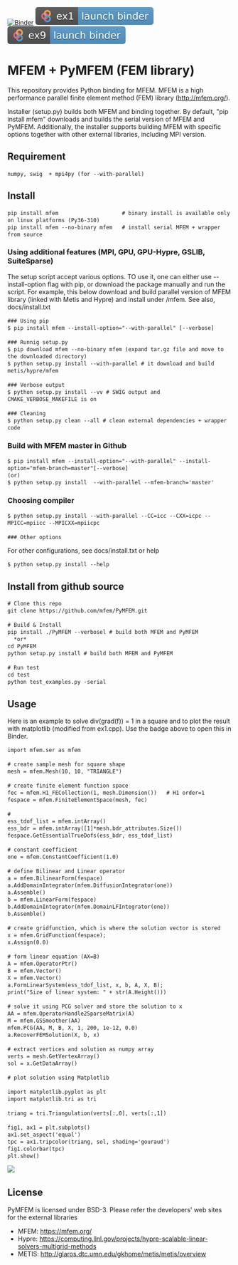 [![Binder](https://mybinder.org/badge_logo.svg)](https://mybinder.org/v2/gh/mfem/PyMFEM/HEAD?labpath=examples%2Fjupyter)
[![badge](examples/jupyter/ex1.svg)](https://mybinder.org/v2/gh/mfem/PyMFEM/HEAD?labpath=examples%2Fjupyter%2Fex1.ipynb)
[![badge](examples/jupyter/ex9.svg)](https://mybinder.org/v2/gh/mfem/PyMFEM/HEAD?labpath=examples%2Fjupyter%2Fex9.ipynb)

#  MFEM + PyMFEM (FEM library)

This repository provides Python binding for MFEM. MFEM is a high performance parallel finite element method (FEM) library (http://mfem.org/). 

Installer (setup.py) builds both MFEM and binding together. 
By default, "pip install mfem" downloads and builds the serial version of MFEM and PyMFEM.
Additionally, the installer supports building MFEM with specific options together with other external libraries, including MPI version.

## Requirement
```
numpy, swig  + mpi4py (for --with-parallel)

```
## Install
```
pip install mfem                    # binary install is available only on linux platforms (Py36-310) 
pip install mfem --no-binary mfem   # install serial MFEM + wrapper from source

```

### Using additional features (MPI, GPU, GPU-Hypre, GSLIB, SuiteSparse)
The setup script accept various options. TO use it, one can either use --install-option flag
with pip, or download the package manually and run the script. For example, this below download
and build parallel version of MFEM library (linked with Metis and Hypre)
and install under <prefix>/mfem. See also, docs/install.txt
```
### Using pip
$ pip install mfem --install-option="--with-parallel" [--verbose]

### Runnig setup.py
$ pip download mfem --no-binary mfem (expand tar.gz file and move to the downloaded directory)
$ python setup.py install --with-parallel # it download and build metis/hypre/mfem

### Verbose output
$ python setup.py install --vv # SWIG output and CMAKE_VERBOSE_MAKEFILE is on

### Cleaning
$ python setup.py clean --all # clean external dependencies + wrapper code

```
### Build with MFEM master in Github
```
$ pip install mfem --install-option="--with-parallel" --install-option="mfem-branch=master"[--verbose]
(or)
$ python setup.py install  --with-parallel --mfem-branch='master'

```
### Choosing compiler
```
$ python setup.py install --with-parallel --CC=icc --CXX=icpc --MPICC=mpiicc --MPICXX=mpiicpc

### Other options
```
For other configurations, see docs/install.txt or help
```
$ python setup.py install --help
```
## Install from github source
```
# Clone this repo
git clone https://github.com/mfem/PyMFEM.git

# Build & Install
pip install ./PyMFEM --verbosel # build both MFEM and PyMFEM
  *or*
cd PyMFEM
python setup.py install # build both MFEM and PyMFEM

# Run test
cd test
python test_examples.py -serial
```  
## Usage
Here is an example to solve div(grad(f)) = 1 in a square and to plot the result
with matplotlib (modified from ex1.cpp). Use the badge above to open this in Binder.
```
import mfem.ser as mfem

# create sample mesh for square shape
mesh = mfem.Mesh(10, 10, "TRIANGLE")

# create finite element function space
fec = mfem.H1_FECollection(1, mesh.Dimension())   # H1 order=1
fespace = mfem.FiniteElementSpace(mesh, fec)      

# 
ess_tdof_list = mfem.intArray()
ess_bdr = mfem.intArray([1]*mesh.bdr_attributes.Size())
fespace.GetEssentialTrueDofs(ess_bdr, ess_tdof_list)

# constant coefficient 
one = mfem.ConstantCoefficient(1.0)

# define Bilinear and Linear operator
a = mfem.BilinearForm(fespace)
a.AddDomainIntegrator(mfem.DiffusionIntegrator(one))
a.Assemble()
b = mfem.LinearForm(fespace)
b.AddDomainIntegrator(mfem.DomainLFIntegrator(one))
b.Assemble()

# create gridfunction, which is where the solution vector is stored
x = mfem.GridFunction(fespace);
x.Assign(0.0)

# form linear equation (AX=B)
A = mfem.OperatorPtr()
B = mfem.Vector()
X = mfem.Vector()
a.FormLinearSystem(ess_tdof_list, x, b, A, X, B);
print("Size of linear system: " + str(A.Height()))

# solve it using PCG solver and store the solution to x
AA = mfem.OperatorHandle2SparseMatrix(A)
M = mfem.GSSmoother(AA)
mfem.PCG(AA, M, B, X, 1, 200, 1e-12, 0.0)
a.RecoverFEMSolution(X, b, x)

# extract vertices and solution as numpy array
verts = mesh.GetVertexArray()
sol = x.GetDataArray()

# plot solution using Matplotlib

import matplotlib.pyplot as plt
import matplotlib.tri as tri

triang = tri.Triangulation(verts[:,0], verts[:,1])

fig1, ax1 = plt.subplots()
ax1.set_aspect('equal')
tpc = ax1.tripcolor(triang, sol, shading='gouraud')
fig1.colorbar(tpc)
plt.show()
```
![](https://raw.githubusercontent.com/mfem/PyMFEM/pip_install_dev/docs/example_image.png)


## License
PyMFEM is licensed under BSD-3.
Please refer the developers' web sites for the external libraries
* MFEM: https://mfem.org/
* Hypre: https://computing.llnl.gov/projects/hypre-scalable-linear-solvers-multigrid-methods
* METIS: http://glaros.dtc.umn.edu/gkhome/metis/metis/overview
